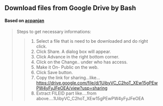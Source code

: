 ## Download files from Google Drive by Bash

#### Based on [acpanjan](https://medium.com/@acpanjan/download-google-drive-files-using-wget-3c2c025a8b99)



>Steps to get necessary informations:
>>1. Select a file that is need to be downloaded and do right click.
>>2. Click Share. A dialog box will appear.
>>3. Click Advance in the right bottom corner.
>>4. Click on the Change.. under who has access.
>>5. Make it On- Public on the web.
>>6. Click Save button.
>>7. Copy the link for sharing…like…https://drive.google.com/file/d/1UibyVC_C2hoT_XEw15gPEwPW4yFyJFeOEA/view?usp=sharing
>>8. Extract FILEID part like….from above….1UibyVC_C2hoT_XEw15gPEwPW4yFyJFeOEA